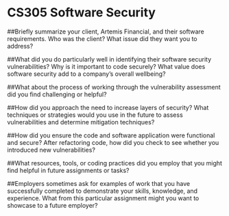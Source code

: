 # CS305 Software Security


##Briefly summarize your client, Artemis Financial, and their software requirements. Who was the client? What issue did they want you to address?


##What did you do particularly well in identifying their software security vulnerabilities? Why is it important to code securely? What value does software security add to a company’s overall wellbeing?


##What about the process of working through the vulnerability assessment did you find challenging or helpful?


##How did you approach the need to increase layers of security? What techniques or strategies would you use in the future to assess vulnerabilities and determine mitigation techniques?


##How did you ensure the code and software application were functional and secure? After refactoring code, how did you check to see whether you introduced new vulnerabilities?


##What resources, tools, or coding practices did you employ that you might find helpful in future assignments or tasks?


##Employers sometimes ask for examples of work that you have successfully completed to demonstrate your skills, knowledge, and experience. What from this particular assignment might you want to showcase to a future employer?
